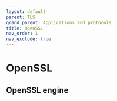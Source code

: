 ```yaml
---
layout: default
parent: TLS
grand_parent: Applications and protocols
title: OpenSSL
nav_order: 1
nav_exclude: true
---
```


# OpenSSL

## OpenSSL engine